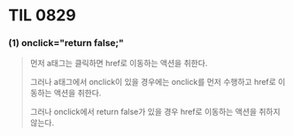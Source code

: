 # TIL 0829

### (1) onclick="return false;"

> 먼저 a태그는 클릭하면 href로 이동하는 액션을 취한다.
>
> 그러나 a태그에서 onclick이 있을 경우에는 onclick를 먼저 수행하고 href로 이동하는 액션을 취한다.
>
> 그러나 onclick에서 return false가 있을 경우 href로 이동하는 액션을 취하지 않는다.